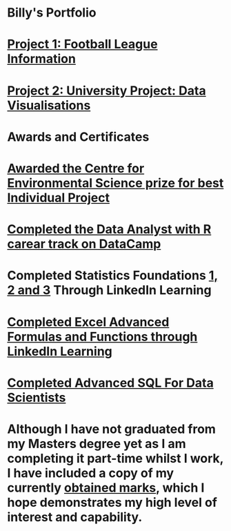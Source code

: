 # Billy's Portfolio

# [Project 1: Football League Information](https://github.com/702BH/Football_Information/blob/master/football_league_info.md) 

# [Project 2: University Project: Data Visualisations](https://github.com/702BH/University-Project-Visualisations/blob/master/visulisations.md)



# Awards and Certificates
# [Awarded the Centre for Environmental Science prize for best Individual Project](https://github.com/702BH/Portfolio_test/blob/main/Awards%20and%20Certificates/CENTRE%20FOR%20ES%20PRIZE%20HOUSEMAN%20B.pdf)
# [Completed the Data Analyst with R carear track on DataCamp](https://github.com/702BH/Portfolio_test/blob/main/Awards%20and%20Certificates/data%20camp%20cert.pdf)
# Completed Statistics Foundations [1,](https://github.com/702BH/Portfolio_test/blob/main/Awards%20and%20Certificates/CertificateOfCompletion_Statistics%20Foundations%201%20(3).pdf)[ 2 and](https://github.com/702BH/Portfolio_test/blob/main/Awards%20and%20Certificates/CertificateOfCompletion_Statistics%20Foundations%202.pdf)[ 3](https://github.com/702BH/Portfolio_test/blob/main/Awards%20and%20Certificates/CertificateOfCompletion_Statistics%20Foundations%203.pdf) Through LinkedIn Learning
# [Completed Excel Advanced Formulas and Functions through LinkedIn Learning](https://github.com/702BH/Portfolio_test/blob/main/Awards%20and%20Certificates/CertificateOfCompletion_Excel%20Advanced%20Formulas%20and%20Functions.pdf)
# [Completed Advanced SQL For Data Scientists](https://github.com/702BH/Portfolio_test/blob/main/Awards%20and%20Certificates/CertificateOfCompletion_Advanced%20SQL%20for%20Data%20Scientists%202017.pdf)
# Although I have not graduated from my Masters degree yet as I am completing it part-time whilst I work, I have included a copy of my currently [obtained marks](https://github.com/702BH/Portfolio_test/blob/main/Awards%20and%20Certificates/Gmail-Your-Module-Results.pdf), which I hope demonstrates my high level of interest and capability.
